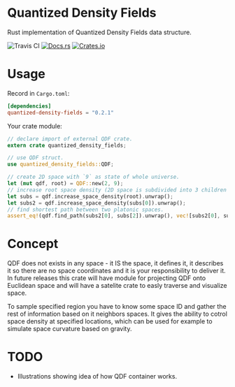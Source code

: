 # Quantized Density Fields
Rust implementation of Quantized Density Fields data structure.

![Travis CI](https://travis-ci.org/PsichiX/quantized-density-fields.svg?branch=master)
[![Docs.rs](https://docs.rs/quantized-density-fields/badge.svg)](https://docs.rs/quantized-density-fields)
[![Crates.io](https://img.shields.io/crates/v/quantized-density-fields.svg)](https://crates.io/crates/quantized-density-fields)

# Usage
Record in `Cargo.toml`:
```toml
[dependencies]
quantized-density-fields = "0.2.1"
```

Your crate module:
```rust
// declare import of external QDF crate.
extern crate quantized_density_fields;

// use QDF struct.
use quantized_density_fields::QDF;

// create 2D space with `9` as state of whole universe.
let (mut qdf, root) = QDF::new(2, 9);
// increase root space density (2D space is subdivided into 3 children chunks).
let subs = qdf.increase_space_density(root).unwrap();
let subs2 = qdf.increase_space_density(subs[0]).unwrap();
// find shortest path between two platonic spaces.
assert_eq!(qdf.find_path(subs2[0], subs[2]).unwrap(), vec![subs2[0], subs2[1], subs[2]]);
```

# Concept
QDF does not exists in any space - it IS the space, it defines it,
it describes it so there are no space coordinates and it is your responsibility to deliver it.
In future releases this crate will have module for projecting QDF onto Euclidean space
and will have a satelite crate to easly traverse and visualize space.

To sample specified region you have to know some space ID and gather the rest of information
based on it neighbors spaces.
It gives the ability to cotrol space density at specified locations, which can be used
for example to simulate space curvature based on gravity.

# TODO
- Illustrations showing idea of how QDF container works.
